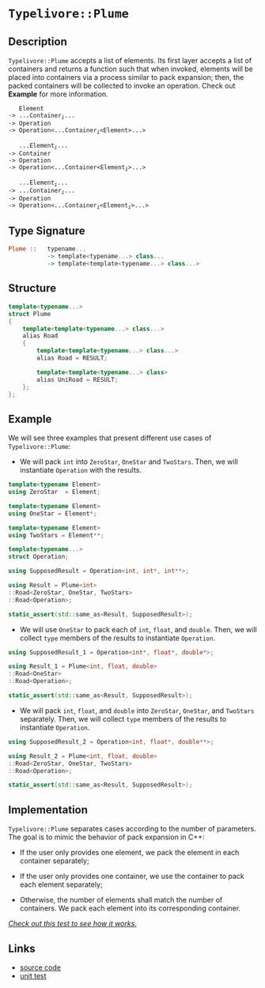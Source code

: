 <!-- Copyright 2024 Feng Mofan
SPDX-License-Identifier: Apache-2.0 -->

# `Typelivore::Plume`

## Description

`Typelivore::Plume` accepts a list of elements.
Its first layer accepts a list of containers and returns a function such that when invoked, elements will be placed into containers via a process similar to pack expansion;
then, the packed containers will be collected to invoke an operation.
Check out **Example** for more information.
<pre><code>   Element
-> ...Container<sub><i>i</i></sub>...
-> Operation
-> Operation&lt;...Container<sub><i>i</i></sub>&lt;Element&gt;...&gt;</code></pre>
<pre><code>   ...Element<sub><i>i</i></sub>...
-> Container
-> Operation
-> Operation&lt;...Container&lt;Element<sub><i>i</i></sub>&gt;...&gt;</code></pre>
<pre><code>   ...Element<sub><i>i</i></sub>...
-> ...Container<sub><i>i</i></sub>...
-> Operation
-> Operation<...Container<sub><i>i</i></sub>&lt;Element<sub><i>i</i></sub>&gt;...&gt;</code></pre>

## Type Signature

```Haskell
Plume ::   typename... 
           -> template<typename...> class...
           -> template<template<typename...> class...>
```

## Structure

```C++
template<typename...>
struct Plume
{
    template<template<typename...> class...>
    alias Road
    {
        template<template<typename...> class...>
        alias Road = RESULT;

        template<template<typename...> class>
        alias UniRoad = RESULT;
    };
};
```

## Example

We will see three examples that present different use cases of `Typelivore::Plume`:

- We will pack `int` into `ZeroStar`, `OneStar` and `TwoStars`.
Then, we will instantiate `Operation` with the results.

```C++
template<typename Element>
using ZeroStar  = Element;

template<typename Element>
using OneStar = Element*;

template<typename Element>
using TwoStars = Element**;

template<typename...>
struct Operation;

using SupposedResult = Operation<int, int*, int**>;

using Result = Plume<int>
::Road<ZeroStar, OneStar, TwoStars>
::Road<Operation>;

static_assert(std::same_as<Result, SupposedResult>);
```

- We will use `OneStar` to pack each of `int`, `float`, and `double`.
Then, we will collect `type` members of the results to instantiate `Operation`.

```C++
using SupposedResult_1 = Operation<int*, float*, double*>;

using Result_1 = Plume<int, float, double>
::Road<OneStar>
::Road<Operation>;

static_assert(std::same_as<Result, SupposedResult>);
```

- We will pack `int`, `float`, and `double` into `ZeroStar`, `OneStar`, and `TwoStars` separately.
Then, we will collect `type` members of the results to instantiate `Operation`.

```C++
using SupposedResult_2 = Operation<int, float*, double**>;

using Result_2 = Plume<int, float, double>
::Road<ZeroStar, OneStar, TwoStars>
::Road<Operation>;

static_assert(std::same_as<Result, SupposedResult>);
```

## Implementation

`Typelivore::Plume` separates cases according to the number of parameters.
The goal is to mimic the behavior of pack expansion in C++:

- If the user only provides one element, we pack the element in each container separately;

- If the user only provides one container, we use the container to pack each element separately;

- Otherwise, the number of elements shall match the number of containers.
We pack each element into its corresponding container.

[*Check out this test to see how it works.*](https://godbolt.org/#z:OYLghAFBqd5QCxAYwPYBMCmBRdBLAF1QCcAaPECAMzwBtMA7AQwFtMQByARg9KtQYEAysib0QXACx8BBAKoBnTAAUAHpwAMvAFYTStJg1DIApACYAQuYukl9ZATwDKjdAGFUtAK4sGEgBykrgAyeAyYAHI%2BAEaYxBIaAGykAA6oCoRODB7evgGp6ZkCoeFRLLHxXEm2mPaOAkIETMQEOT5%2BXIF2mA5Zjc0EJZExcQnJCk0tbXmdtpODYcPlo1WJAJS2qF7EyOwcBJgsKQYHJgDMbgQAnimMrJgAdE/Y9GyCCufYJhoAghPEXgcAGplLlMN8fiYAOxWX5A%2BFAg5HE7gi5I45MU5om53NhPB6fIHIAwKBT4jwKNiOZAfM5fOEI/6Aggg4ioIgAJVQTHQQIhCL5ML5DIF8PRKPOl0OGKxlxxzDxT0JxKYpKBAHlbsRMVlPvzRfCmcCACKYJp0fUG6Gwn4Gg1eDJGRE4vlnY0arU6gSSilUvA0yUvQ6MAi07D4vVnG12wXG842y2i8WY1FS5EpyXXW4Kx5KulEklkp4/YDETDB956kWih1hYBArk813u03m2iSktliuhiN0kAgLOohPVgXJ2Vj1ODnO97AF1UKD1xL0MKu2u21p1yBh4Ru887uzVL%2Bori6%2Bs3%2B2luINvUOfGfxxPQuNRiGJieZ6US7HZ%2B4zudqs9qVXAUjRZZQ2U5bl0B9dI/VMOlHyFRNR0/DM0VQ8d5V/PNZxVNVD21Y9gLtUCgVbJgLRHBFrWQ9dHXrQdm0XQjdVPWDz3gq9XhDMN7xfKj4SfB9flosUMMncTMywxUCXzPCiweTtyxvMNRKBDd613JjyItC4lO7BTPn7QdhMhATEUk9D00wn8ZOVQtmOXYj7XooEtx3KCmIIpy2MpDjA24ys6T46NqKhZ9hzXMTrIkmKpNs3NZNwwtyXY6lVOrDSG08/dWXZVBdxgvz0pC19wtMiF32/XFMCBa8Q1XUjQR8VN6sEVcaOrKq0xlSdpMS%2Bz51S4qL2coEmoggqcura1hSipNLJ6r85QSv95McoiEPM0idPbczOvmmMssY3LvM2txANGi42oIO8cNMmMhP4szDoRbr3v6taUuLUtlJ4saBSyrTct2jtfoMmdjJxCrzPexap2wpL/wXM7WPpV74Sy9zgbdDbWIutKrq47s7qSh6woi18uvh%2BHPpw5HhrgjL5qBnLcfA/LCt8pnSpE8rnqpn4AHoACoxfFiWhYhUWxYAFWwIRZfFqXfhliXJcF8wzjCYkvCwV03DQBhdhSW8tpej6ErqwLbvNrKAC04lQfpiEE3Gbphn5LZq62Sbt1z1XCF2mJukXPe9nNfZvVcstlgB3Z3JgXXLQ7DgXfgjxHGoIAFgVR710%2BFoWgVlzAJiBDRBayoQvBSNIlHQDky68WgWVOz1zrCAhSCBLuRZ7vu06%2BQugeb1umOathJS71d%2By5txHbZF2e8DzBl5LhOXeZueoMlfOT2HyKJh1ZAAH15ziAgIAmdB%2BwUe5z8vJuFBb7ugRruv0kwRux9t7A1k9kLYupdy5cCrq5D%2B9dv7P1fqfLgXkO74z7j3KgtBuQEH7kCdAWxoj0CHp7UeL9W5wInmCaeggUFoMxD3bBXhcGonRjvHke8g6TFniAee%2B9IxHyaNSR%2BSgWjXwILfEA982CP0lDA1uPdIFfx/kQv%2BADC5AJLmXFkZhwF1nfrXKB8jYFmAQUeJBFCgSoPQZg2h9CxbcM0U6KRBBT4GNypPVMXdKHoJoTg%2Bg7D56L0Ts0FerCAkb38cQbeHDd4XC4QhQux8%2BEX0ETfO%2BD9VSSN/jInRcj7GfCURYDgGxaCcAAKy8D8NwXgqBOBuGsNYcaWwdi1S1jwUgBBND5I2AAaxAEUyQDwNCSC4FCM4GgikaDMIkRIZh/CBEKRwSQvAWAJA0KQMpWhSCVI4LwBQIBlmtI4FoDYcBYAwEQCALYBAUheG7hQCAaAjh0DiBEe4nBVD%2BESAAWkSJIIEwBkDICBFIB4ZheDf0ICQPAt8uAyEECIMQ7ApDQvkEoNQbTSC6ChXHbUKROA8AKcU0pqKNnqiuZclkqAqBAleR8r5Py/kAt6QYiAHh7n0Fdk0tYvA9kHNIBAJAdyUgPLIDc/lgqQDACkGYPgdADhhMoNEVF0QwjNCuDi3girmDECuOqaI2geh7OaXcm8gdaAqv2bwLA0QvDADcGIWg2zymkCwCwQwwBxBmsdXgMsvQABuZdUWYFUD0K5exmld1qKi2geBojak1R4LAqKc54EWQ631xBohf1NM6owkajBtI2KgpgwAFAADU8CYDjoeMpzT%2BAwtEOIBFNakUqHUO69F%2BgXUoBqZYfQUbtmQA2KgU2WR7XvJvvuUwlhrBmDWagVNxAIV%2Bv7TUOoWQXAMHcJ4doegQiLDKBUPQ9cijZE3TMAoGRjxDD3SsZdeq%2BjzGmB0G9vQGjzEvSMSocwBgPr0MfFob7liVA2AoepuwJB4o4CUlZhLOCUreZ875vz/mAsZbgMFbKzBnC4BylpeaNgIEwDyUYEBOkgEkGcB4ABOM4UJJD9LMJIRIGgRmJAo/oTg8zSCLMww8RIXBEj%2BAo/4PjPSuBFKo8kVZFTOBbJ2Ths1hyTm8rOSSq55BKAitZU8tgnBmgsG9VCd5TA5xOi4BRh4XA%2BkgvwEQedkLEWwvrdIRtihm2ot0JKzFTBsXlPA5ByT6zODEouVcoE5KgS6f04Z4z9ZTPmb6UCJlqAWVxD5Bhsw2GuX5J5XypLArWVqdubl0VEWDMqiMKZqoUrW5xG2RAeV7r1XKtVaQRrmrtW6ocM1w1IZjWmrWRaq1NraB2ua06l1br%2Buetvb6%2B1ayA1BoOM1sNsy1mRujcquNew1mJuTc01N6alCZvG3WPNfADBFtLeWytzXG0OfhU52QLmUWtpAJKgwuaJ1WG7WtvtxH1lDoECOsdbpPtTpnXOhdv2gO1Fvc4CArhv1Qp3aUd9B7CjHkR2eo9/791Qu6M%2BhgLtWgnsffj48ROcfXt/cT3IpPX27tR1hzY2xQNM9mX56DHBwvED0wZozZWYtmYsxoBLqGbOpcwxl3DpB8OEfiH92ZHGuNmf6VCMTUIhmSHo18qF/mNkyd2ado5pzzmkoKxpx5zyOC6ZpSwBQ3r/netiyiCYVm0MQr0Ldut93EVPZbWs3QZxSCee87itjEGCXuqJSpslFKbffLtw7oETuzMu5ZIl5L6GzhnCl/J7LKAiv5eFYX0YDu66nxT6fNP58edfKqzK2r9W1mtdNc0lv7W9VdaS0ahgJrUUDetba%2B1zSxvZq2%2BaqbPq/Xuvm8gYNS3BDhvdWtmNVxNsJvnbt3g%2B2M2HGO7mvPBaLtlordmG7sg7sSAe4IP3bmQBB/e8YLtNgfvwAHQDhg9qhZJNB5YadFSIcsAocn1jw10N1adt111KcP1D0McSc0dz0shoCf0YcCcidMcyc70BhkC8d714DcDsCGcAMwNmcGkSD2dI8Z0YN48gRE9HdncUxy4IAxcSAJcsNOVpdZcsB5dwMldXszNs8ilRkBkmNs8oR%2BMoMo9pNbBZNMs1gSNJAilKMil/BxkKNJAKMhlqMuAH9OAzhKCpNNk5MDlwNgVJCqCjC5CNhU0MhnBJAgA)

## Links

- [source code](../../../../conceptrodon/typelivore/plume.hpp)
- [unit test](../../../../tests/unit/typelivore/plume.test.hpp)
